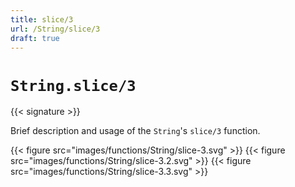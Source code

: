 ```yaml
---
title: slice/3
url: /String/slice/3
draft: true
---
```


# `String.slice/3`

{{< signature >}}

Brief description and usage of the `String`'s `slice/3` function.

{{< figure src="images/functions/String/slice-3.svg" >}}
{{< figure src="images/functions/String/slice-3.2.svg" >}}
{{< figure src="images/functions/String/slice-3.3.svg" >}}

